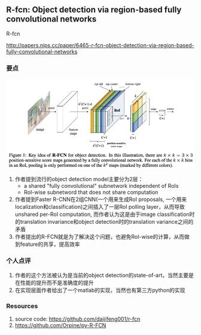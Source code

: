 ##  R-fcn: Object detection via region-based fully convolutional networks

R-fcn

http://papers.nips.cc/paper/6465-r-fcn-object-detection-via-region-based-fully-convolutional-networks

### 要点

![architectue](/images/r-fcn.png)

1. 作者提到流行的object detection model主要分为2层：
    * a shared "fully convolutional" subnetwork independent of RoIs
    * RoI-wise subnetword that does not share computation
2. 作者提到Faster R-CNN在2组CNN(一个用来生成RoI proposals, 一个用来localization和classification)之间插入了一层RoI polling layer，从而导致unshared per-RoI computation, 而作者认为这是由于image classification时的translation invariance和object detection时的translation variance之间的矛盾
3. 作者提出的R-FCN就是为了解决这个问题，也避免RoI-wise的计算，从而做到feature的共享，提高效率


### 个人点评

1. 作者的这个方法被认为是当前的object detection的state-of-art，当然主要是在性能的提升而不是准确度的提升
2. 在实现层面作者给出了一个matlab的实现，当然也有第三方python的实现



### Resources

1. source code: https://github.com/daijifeng001/r-fcn
2. https://github.com/Orpine/py-R-FCN
